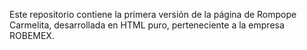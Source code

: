 Este repositorio contiene la primera versión de la página de Rompope Carmelita, desarrollada en HTML puro, perteneciente a la empresa ROBEMEX.
